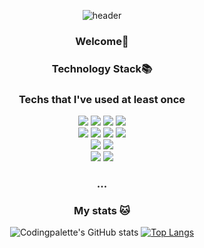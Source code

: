 <div align="center">
  
![header](https://capsule-render.vercel.app/api?type=slice&color=auto&height=350&section=header&text=codingpalette&fontSize=90)

### Welcome👋

<p></p>

### Technology Stack📚

### Techs that I've used at least once 

<p></p>


  <span><img src="https://img.shields.io/badge/HTML5-E34F26?style=flat-square&logo=HTML5&logoColor=white"/></span>
  <span><img src="https://img.shields.io/badge/CSS3-1572B6?style=flat-square&logo=CSS3&logoColor=white"/></span>
  <span><img src="https://img.shields.io/badge/JavaScript-F7DF1E?style=flat-square&logo=JavaScript&logoColor=white"/></span>
  <span><img src="https://img.shields.io/badge/TypeScript-3178C6?style=flat-square&logo=TypeScript&logoColor=white"/></span>
  <br />
  <span><img src="https://img.shields.io/badge/React-61DAFB?style=flat-square&logo=React&logoColor=white"/></span>
  <span><img src="https://img.shields.io/badge/Svelte-FF3E00?style=flat-square&logo=Svelte&logoColor=white"/></span>
  <span><img src="https://img.shields.io/badge/Express-000000?style=flat-square&logo=Express&logoColor=white"/></span>
  <span><img src="https://img.shields.io/badge/NestJS-E0234E?style=flat-square&logo=NestJS&logoColor=white"/></span>
  <br />
  <span><img src="https://img.shields.io/badge/Python-3766AB?style=flat-square&logo=Python&logoColor=white"/></span>
  <span><img src="https://img.shields.io/badge/FastAPI-009688?style=flat-square&logo=FastAPI&logoColor=white"/></span>
  <br />
  <span><img src="https://img.shields.io/badge/AWS-232F3E?style=flat-square&logo=Amazon%20AWS&logoColor=white"/></span>
  <span><img src="https://img.shields.io/badge/Firebase-FFCA28?style=flat-square&logo=Firebase&logoColor=white"/></span>



### ...

### My stats 🐱

![Codingpalette's GitHub stats](https://github-readme-stats.vercel.app/api?username=codingpalette&show_icons=true)
[![Top Langs](https://github-readme-stats.vercel.app/api/top-langs/?username=codingpalette&layout=compact)](https://github.com/codingpalette/github-readme-stats)


</div>

<!--
**codingpalette/codingpalette** is a ✨ _special_ ✨ repository because its `README.md` (this file) appears on your GitHub profile.

Here are some ideas to get you started:

- 🔭 I’m currently working on ...
- 🌱 I’m currently learning ...
- 👯 I’m looking to collaborate on ...
- 🤔 I’m looking for help with ...
- 💬 Ask me about ...
- 📫 How to reach me: ...
- 😄 Pronouns: ...
- ⚡ Fun fact: ...
-->

